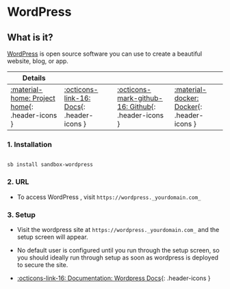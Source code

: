 # WordPress

## What is it?

[WordPress](https://wordpress.org/) is open source software you can use to create a beautiful website, blog, or app.

| Details     |             |             |             |
|-------------|-------------|-------------|-------------|
| [:material-home: Project home](https://wordpress.org/){: .header-icons } | [:octicons-link-16: Docs](https://wordpress.org/support/){: .header-icons } | [:octicons-mark-github-16: Github](https://github.com/docker-library/wordpress){: .header-icons } | [:material-docker: Docker](https://hub.docker.com/_/wordpress){: .header-icons }|

### 1. Installation

``` shell

sb install sandbox-wordpress

```

### 2. URL

- To access WordPress , visit `https://wordpress._yourdomain.com_`

### 3. Setup

- Visit the wordpress site at `https://wordpress._yourdomain.com_` and the setup screen will appear.

- No default user is configured until you run through the setup screen, so you should ideally run through setup as soon as wordpress is deployed to secure the site.

- [:octicons-link-16: Documentation: Wordpress Docs](https://wordpress.org/support/){: .header-icons }
